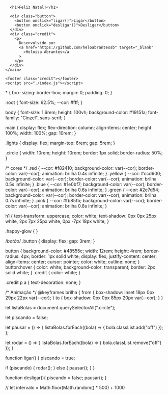 <!-- HTML -->
<!DOCTYPE html>
<html lang="pt-br">
  <head>
    <meta charset="UTF-8" />
    <meta name="viewport" content="width=device-width, initial-scale=1.0" />
    <link rel="preconnect" href="https://fonts.googleapis.com" />
    <link rel="preconnect" href="https://fonts.gstatic.com" crossorigin />
    <link
      href="https://fonts.googleapis.com/css2?family=Cinzel:wght@400..900&display=swap"
      rel="stylesheet"
    />
    <link rel="stylesheet" href="style.css" />
    <title>Feliz Natal!!</title>
  </head>
  <body>
    <main>
      <div class="lights">
        <div class="circle red off"></div>
        <div class="circle yellow off"></div>
        <div class="circle blue off"></div>
        <div class="circle green off"></div>
        <div class="circle pink off"></div>
      </div>

      <h1>Feliz Natal!</h1>

      <div class="button">
        <button onclick="ligar()">Ligar</button>
        <button onclick="desligar()">Desligar</button>
      </div>
      <div class="credit">
        <p>
          Desenvolvido por
          <a href="https://github.com/heloabrantessb" target="_blank"
            >Heloisa Abrantes</a
          >
        </p>
      </div>
    </main>

    <footer class="credit"></footer>
    <script src="./index.js"></script>
  </body>
</html>
<!-- CSS -->
* {
  box-sizing: border-box;
  margin: 0;
  padding: 0;
}

:root {
  font-size: 62.5%;
  --cor: #fff;
}

body {
  font-size: 1.6rem;
  height: 100vh;
  background-color: #19151a;
  font-family: "Cinzel", sans-serif;
}

main {
  display: flex;
  flex-direction: column;
  align-items: center;
  height: 100%;
  width: 100%;
  gap: 10rem;
}

.lights {
  display: flex;
  margin-top: 6rem;
  gap: 5rem;
}

.circle {
  width: 10rem;
  height: 10rem;
  border: 1px solid;
  border-radius: 50%;
}

/* cores */
.red {
  --cor: #f82410;
  background-color: var(--cor);
  border-color: var(--cor);
  animation: brilha 0.4s infinite;
}
.yellow {
  --cor: #ccd600;
  background-color: var(--cor);
  border-color: var(--cor);
  animation: brilha 0.5s infinite;
}
.blue {
  --cor: #1e0bf7;
  background-color: var(--cor);
  border-color: var(--cor);
  animation: brilha 0.6s infinite;
}
.green {
  --cor: #2e7d54;
  background-color: var(--cor);
  border-color: var(--cor);
  animation: brilha 0.7s infinite;
}
.pink {
  --cor: #fb85fb;
  background-color: var(--cor);
  border-color: var(--cor);
  animation: brilha 0.8s infinite;
}

h1 {
  text-transform: uppercase;
  color: white;
  text-shadow: 0px 0px 25px white, 2px 7px 25px white, 0px -7px 18px white;
}

.happy-glow {
}

/*botão*/
.button {
  display: flex;
  gap: 3rem;
}

button {
  background-color: #48555c;
  width: 12rem;
  height: 4rem;
  border-radius: 4px;
  border: 1px solid white;
  display: flex;
  justify-content: center;
  align-items: center;
  cursor: pointer;
  color: white;
  outline: none;
}
button:hover {
  color: white;
  background-color: transparent;
  border: 2px solid white;
}
.credit {
  color: white;
}

.credit p a {
  text-decoration: none;
}

/* Animação */
@keyframes brilha {
  from {
    box-shadow: inset 18px 0px 29px 22px var(--cor);
  }
  to {
    box-shadow: 0px 0px 85px 20px var(--cor);
  }
}
<!-- JS -->
let listaBolas = document.querySelectorAll(".circle");

let piscando = false;

let pausar = () => {
  listaBolas.forEach((bola) => {
    bola.classList.add("off")
  });
};

let rodar = () => {
  listaBolas.forEach((bola) => {
      bola.classList.remove("off")
  });
}

function ligar() {
  piscando = true;

  if (piscando) {
    rodar();
  } else {
    pausar();
  }
}

function desligar(){
  piscando = false;
  pausar();
}

// let intervalo = Math.floor(Math.random() * 500) + 1000

